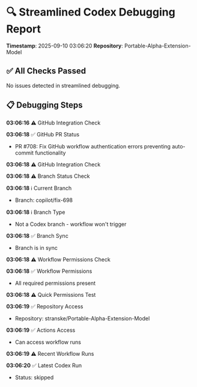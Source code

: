 # 🔍 Streamlined Codex Debugging Report

**Timestamp**: 2025-09-10 03:06:20
**Repository**: Portable-Alpha-Extension-Model

## ✅ All Checks Passed
No issues detected in streamlined debugging.

## 📋 Debugging Steps
**03:06:16** ⚠️ GitHub Integration Check

**03:06:18** ✅ GitHub PR Status
  - PR #708: Fix GitHub workflow authentication errors preventing auto-commit functionality

**03:06:18** ⚠️ GitHub Integration Check

**03:06:18** ⚠️ Branch Status Check

**03:06:18** ℹ️ Current Branch
  - Branch: copilot/fix-698

**03:06:18** ℹ️ Branch Type
  - Not a Codex branch - workflow won't trigger

**03:06:18** ✅ Branch Sync
  - Branch is in sync

**03:06:18** ⚠️ Workflow Permissions Check

**03:06:18** ✅ Workflow Permissions
  - All required permissions present

**03:06:18** ⚠️ Quick Permissions Test

**03:06:19** ✅ Repository Access
  - Repository: stranske/Portable-Alpha-Extension-Model

**03:06:19** ✅ Actions Access
  - Can access workflow runs

**03:06:19** ⚠️ Recent Workflow Runs

**03:06:20** ✅ Latest Codex Run
  - Status: skipped
